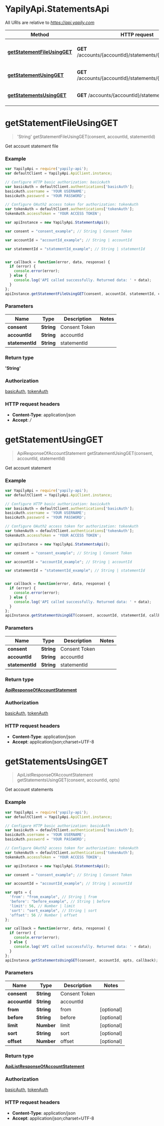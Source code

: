 # YapilyApi.StatementsApi

All URIs are relative to *https://api.yapily.com*

Method | HTTP request | Description
------------- | ------------- | -------------
[**getStatementFileUsingGET**](StatementsApi.md#getStatementFileUsingGET) | **GET** /accounts/{accountId}/statements/{statementId}/file | Get account statement file
[**getStatementUsingGET**](StatementsApi.md#getStatementUsingGET) | **GET** /accounts/{accountId}/statements/{statementId} | Get account statement
[**getStatementsUsingGET**](StatementsApi.md#getStatementsUsingGET) | **GET** /accounts/{accountId}/statements | Get account statements


<a name="getStatementFileUsingGET"></a>
# **getStatementFileUsingGET**
> &#39;String&#39; getStatementFileUsingGET(consent, accountId, statementId)

Get account statement file

### Example
```javascript
var YapilyApi = require('yapily-api');
var defaultClient = YapilyApi.ApiClient.instance;

// Configure HTTP basic authorization: basicAuth
var basicAuth = defaultClient.authentications['basicAuth'];
basicAuth.username = 'YOUR USERNAME';
basicAuth.password = 'YOUR PASSWORD';

// Configure OAuth2 access token for authorization: tokenAuth
var tokenAuth = defaultClient.authentications['tokenAuth'];
tokenAuth.accessToken = 'YOUR ACCESS TOKEN';

var apiInstance = new YapilyApi.StatementsApi();

var consent = "consent_example"; // String | Consent Token

var accountId = "accountId_example"; // String | accountId

var statementId = "statementId_example"; // String | statementId


var callback = function(error, data, response) {
  if (error) {
    console.error(error);
  } else {
    console.log('API called successfully. Returned data: ' + data);
  }
};
apiInstance.getStatementFileUsingGET(consent, accountId, statementId, callback);
```

### Parameters

Name | Type | Description  | Notes
------------- | ------------- | ------------- | -------------
 **consent** | **String**| Consent Token | 
 **accountId** | **String**| accountId | 
 **statementId** | **String**| statementId | 

### Return type

**&#39;String&#39;**

### Authorization

[basicAuth](../README.md#basicAuth), [tokenAuth](../README.md#tokenAuth)

### HTTP request headers

 - **Content-Type**: application/json
 - **Accept**: */*

<a name="getStatementUsingGET"></a>
# **getStatementUsingGET**
> ApiResponseOfAccountStatement getStatementUsingGET(consent, accountId, statementId)

Get account statement

### Example
```javascript
var YapilyApi = require('yapily-api');
var defaultClient = YapilyApi.ApiClient.instance;

// Configure HTTP basic authorization: basicAuth
var basicAuth = defaultClient.authentications['basicAuth'];
basicAuth.username = 'YOUR USERNAME';
basicAuth.password = 'YOUR PASSWORD';

// Configure OAuth2 access token for authorization: tokenAuth
var tokenAuth = defaultClient.authentications['tokenAuth'];
tokenAuth.accessToken = 'YOUR ACCESS TOKEN';

var apiInstance = new YapilyApi.StatementsApi();

var consent = "consent_example"; // String | Consent Token

var accountId = "accountId_example"; // String | accountId

var statementId = "statementId_example"; // String | statementId


var callback = function(error, data, response) {
  if (error) {
    console.error(error);
  } else {
    console.log('API called successfully. Returned data: ' + data);
  }
};
apiInstance.getStatementUsingGET(consent, accountId, statementId, callback);
```

### Parameters

Name | Type | Description  | Notes
------------- | ------------- | ------------- | -------------
 **consent** | **String**| Consent Token | 
 **accountId** | **String**| accountId | 
 **statementId** | **String**| statementId | 

### Return type

[**ApiResponseOfAccountStatement**](ApiResponseOfAccountStatement.md)

### Authorization

[basicAuth](../README.md#basicAuth), [tokenAuth](../README.md#tokenAuth)

### HTTP request headers

 - **Content-Type**: application/json
 - **Accept**: application/json;charset=UTF-8

<a name="getStatementsUsingGET"></a>
# **getStatementsUsingGET**
> ApiListResponseOfAccountStatement getStatementsUsingGET(consent, accountId, opts)

Get account statements

### Example
```javascript
var YapilyApi = require('yapily-api');
var defaultClient = YapilyApi.ApiClient.instance;

// Configure HTTP basic authorization: basicAuth
var basicAuth = defaultClient.authentications['basicAuth'];
basicAuth.username = 'YOUR USERNAME';
basicAuth.password = 'YOUR PASSWORD';

// Configure OAuth2 access token for authorization: tokenAuth
var tokenAuth = defaultClient.authentications['tokenAuth'];
tokenAuth.accessToken = 'YOUR ACCESS TOKEN';

var apiInstance = new YapilyApi.StatementsApi();

var consent = "consent_example"; // String | Consent Token

var accountId = "accountId_example"; // String | accountId

var opts = { 
  'from': "from_example", // String | from
  'before': "before_example", // String | before
  'limit': 56, // Number | limit
  'sort': "sort_example", // String | sort
  'offset': 56 // Number | offset
};

var callback = function(error, data, response) {
  if (error) {
    console.error(error);
  } else {
    console.log('API called successfully. Returned data: ' + data);
  }
};
apiInstance.getStatementsUsingGET(consent, accountId, opts, callback);
```

### Parameters

Name | Type | Description  | Notes
------------- | ------------- | ------------- | -------------
 **consent** | **String**| Consent Token | 
 **accountId** | **String**| accountId | 
 **from** | **String**| from | [optional] 
 **before** | **String**| before | [optional] 
 **limit** | **Number**| limit | [optional] 
 **sort** | **String**| sort | [optional] 
 **offset** | **Number**| offset | [optional] 

### Return type

[**ApiListResponseOfAccountStatement**](ApiListResponseOfAccountStatement.md)

### Authorization

[basicAuth](../README.md#basicAuth), [tokenAuth](../README.md#tokenAuth)

### HTTP request headers

 - **Content-Type**: application/json
 - **Accept**: application/json;charset=UTF-8

